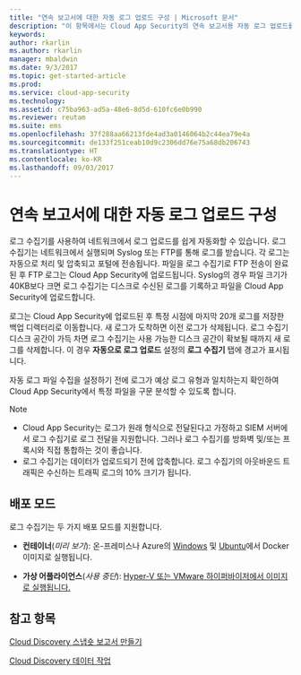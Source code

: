 ```yaml
---
title: "연속 보고서에 대한 자동 로그 업로드 구성 | Microsoft 문서"
description: "이 항목에서는 Cloud App Security의 연속 보고서용 자동 로그 업로드를 구성하는 프로세스에 대해 설명합니다."
keywords: 
author: rkarlin
ms.author: rkarlin
manager: mbaldwin
ms.date: 9/3/2017
ms.topic: get-started-article
ms.prod: 
ms.service: cloud-app-security
ms.technology: 
ms.assetid: c75ba963-ad5a-48e6-8d5d-610fc6e0b990
ms.reviewer: reutam
ms.suite: ems
ms.openlocfilehash: 37f288aa66213fde4ad3a0146064b2c44ea79e4a
ms.sourcegitcommit: de133f251ceab10d9c2306dd76e75a68db206743
ms.translationtype: HT
ms.contentlocale: ko-KR
ms.lasthandoff: 09/03/2017
---
```

# <a name="configure-automatic-log-upload-for-continuous-reports"></a>연속 보고서에 대한 자동 로그 업로드 구성


로그 수집기를 사용하여 네트워크에서 로그 업로드를 쉽게 자동화할 수 있습니다. 로그 수집기는 네트워크에서 실행되며 Syslog 또는 FTP를 통해 로그를 받습니다. 각 로그는 자동으로 처리 및 압축되고 포털에 전송됩니다. 파일을 로그 수집기로 FTP 전송이 완료된 후 FTP 로그는 Cloud App Security에 업로드됩니다.  Syslog의 경우 파일 크기가 40KB보다 크면 로그 수집기는 디스크로 수신된 로그를 기록하고 파일을 Cloud App Security에 업로드합니다.

로그는 Cloud App Security에 업로드된 후 특정 시점에 마지막 20개 로그를 저장한 백업 디렉터리로 이동합니다. 새 로그가 도착하면 이전 로그가 삭제됩니다. 로그 수집기 디스크 공간이 가득 차면 로그 수집기는 사용 가능한 디스크 공간이 확보될 때까지 새 로그를 삭제합니다. 이 경우 **자동으로 로그 업로드** 설정의 **로그 수집기** 탭에 경고가 표시됩니다.

자동 로그 파일 수집을 설정하기 전에 로그가 예상 로그 유형과 일치하는지 확인하여 Cloud App Security에서 특정 파일을 구문 분석할 수 있도록 합니다.

> [!NOTE]
>-  Cloud App Security는 로그가 원래 형식으로 전달된다고 가정하고 SIEM 서버에서 로그 수집기로 로그 전달을 지원합니다. 그러나 로그 수집기를 방화벽 및/또는 프록시와 직접 통합하는 것이 좋습니다.
>- 로그 수집기는 데이터가 업로드되기 전에 압축합니다. 로그 수집기의 아웃바운드 트래픽은 수신하는 트래픽 로그의 10% 크기가 됩니다. 

## <a name="deployment-modes"></a>배포 모드

로그 수집기는 두 가지 배포 모드를 지원합니다.

-   **컨테이너**(*미리 보기*): 온-프레미스나 Azure의 [Windows](discovery-docker-windows.md) 및 [Ubuntu](discovery-docker-ubuntu.md)에서 Docker 이미지로 실행됩니다. 



-   **가상 어플라이언스**(*사용 중단*):  [Hyper-V 또는 VMware 하이퍼바이저에서 이미지로 실행됩니다.](configure-automatic-log-upload-for-continuous-reports.md)




## <a name="see-also"></a>참고 항목
 
[Cloud Discovery 스냅숏 보고서 만들기](create-snapshot-cloud-discovery-reports.md)

[Cloud Discovery 데이터 작업](working-with-cloud-discovery-data.md)


